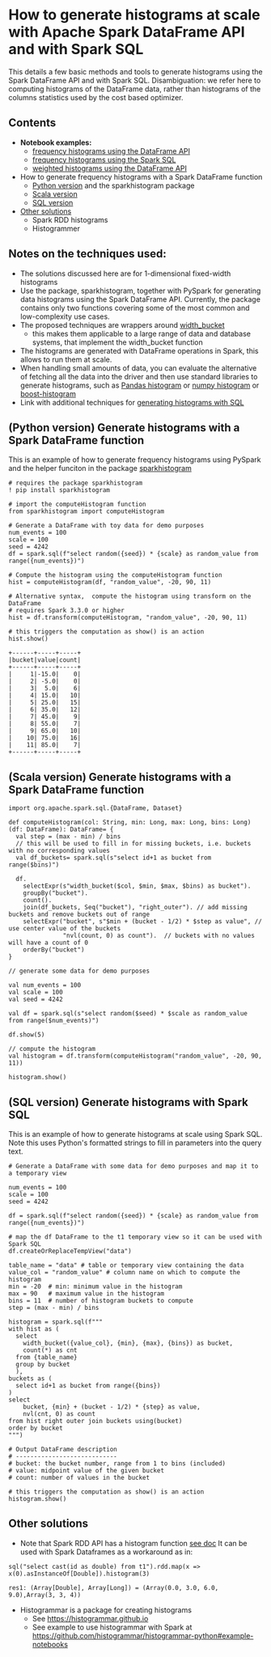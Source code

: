 # How to generate histograms at scale with Apache Spark DataFrame API and with Spark SQL

This details a few basic methods and tools to generate histograms using the Spark DataFrame API and with Spark SQL.
Disambiguation: we refer here to computing histograms of the DataFrame data, rather than histograms of the columns statistics used by the cost based optimizer.   

## Contents
  - **Notebook examples:**
    - [frequency histograms using the DataFrame API](Spark_Histograms/Spark_DataFrame_Frequency_Histograms.ipynb)
    - [frequency histograms using the Spark SQL](Spark_Histograms/Spark_SQL_Frequency_Histograms.ipynb)
    - [weighted histograms using the DataFrame API](Spark_Histograms/Spark_DataFrame_Weighted_Histograms.ipynb)
  - How to generate frequency histograms with a Spark DataFrame function
    - [Python version](#python-version-generate-histograms-with-a-spark-dataframe-function) and the sparkhistogram package 
    - [Scala version](#scala-version-generate-histograms-with-a-spark-dataframe-function)
    - [SQL version](#sql-version-generate-histograms-with-spark-sql)
  - [Other solutions](#Other-solutions)
    - Spark RDD histograms
    - Histogrammer

## Notes on the techniques used:
  - The solutions discussed here are for 1-dimensional fixed-width histograms
  - Use the package, sparkhistogram, together with PySpark for generating data histograms using the Spark DataFrame API.
    Currently, the package contains only two functions covering some of the most common and low-complexity use cases.
  - The proposed techniques are wrappers around [width_bucket](https://spark.apache.org/docs/latest/api/sql/index.html#width_bucket)  
    - this makes them applicable to a large range of data and database systems, that implement the width_bucket function
  - The histograms are generated with DataFrame operations in Spark, this allows to run them at scale.  
  - When handling small amounts of data, you can evaluate the alternative of fetching all the data
     into the driver and then use standard libraries to generate histograms, such as
     [Pandas histogram](https://pandas.pydata.org/docs/reference/api/pandas.DataFrame.hist.html) or
     [numpy histogram](https://numpy.org/doc/stable/reference/generated/numpy.histogram.html)
     or [boost-histogram](https://boost-histogram.readthedocs.io/en/latest/)
  - Link with additional techniques for [generating histograms with SQL](http://www.silota.com/docs/recipes/sql-histogram-summary-frequency-distribution.html)
  
## (Python version) Generate histograms with a Spark DataFrame function

This is an example of how to generate frequency histograms using PySpark and the helper
funciton in the package [sparkhistogram](https://github.com/LucaCanali/Miscellaneous/blob/master/Spark_Notes/Spark_Histograms/python/sparkhistogram/histogram.py)
```
# requires the package sparkhistogram
! pip install sparkhistogram

# import the computeHistogram function 
from sparkhistogram import computeHistogram

# Generate a DataFrame with toy data for demo purposes
num_events = 100
scale = 100
seed = 4242
df = spark.sql(f"select random({seed}) * {scale} as random_value from range({num_events})")

# Compute the histogram using the computeHistogram function
hist = computeHistogram(df, "random_value", -20, 90, 11)

# Alternative syntax,  compute the histogram using transform on the DataFrame
# requires Spark 3.3.0 or higher
hist = df.transform(computeHistogram, "random_value", -20, 90, 11)

# this triggers the computation as show() is an action
hist.show()

+------+-----+-----+
|bucket|value|count|
+------+-----+-----+
|     1|-15.0|    0|
|     2| -5.0|    0|
|     3|  5.0|    6|
|     4| 15.0|   10|
|     5| 25.0|   15|
|     6| 35.0|   12|
|     7| 45.0|    9|
|     8| 55.0|    7|
|     9| 65.0|   10|
|    10| 75.0|   16|
|    11| 85.0|    7|
+------+-----+-----+
```

## (Scala version) Generate histograms with a Spark DataFrame function

```
import org.apache.spark.sql.{DataFrame, Dataset}

def computeHistogram(col: String, min: Long, max: Long, bins: Long)(df: DataFrame): DataFrame= {
  val step = (max - min) / bins
  // this will be used to fill in for missing buckets, i.e. buckets with no corresponding values
  val df_buckets= spark.sql(s"select id+1 as bucket from range($bins)")
    
  df.
    selectExpr(s"width_bucket($col, $min, $max, $bins) as bucket").
    groupBy("bucket").
    count().
    join(df_buckets, Seq("bucket"), "right_outer"). // add missing buckets and remove buckets out of range
    selectExpr("bucket", s"$min + (bucket - 1/2) * $step as value", // use center value of the buckets
               "nvl(count, 0) as count").  // buckets with no values will have a count of 0
    orderBy("bucket")         
}

// generate some data for demo purposes

val num_events = 100
val scale = 100
val seed = 4242

val df = spark.sql(s"select random($seed) * $scale as random_value from range($num_events)")

df.show(5)

// compute the histogram
val histogram = df.transform(computeHistogram("random_value", -20, 90, 11))

histogram.show()
```

## (SQL version) Generate histograms with Spark SQL

This is  an example of how to generate histograms at scale using Spark SQL.  
Note this uses Python's formatted strings to fill in parameters into the query text.  

```
# Generate a DataFrame with some data for demo purposes and map it to a temporary view

num_events = 100
scale = 100
seed = 4242

df = spark.sql(f"select random({seed}) * {scale} as random_value from range({num_events})")

# map the df DataFrame to the t1 temporary view so it can be used with Spark SQL
df.createOrReplaceTempView("data")

table_name = "data" # table or temporary view containing the data
value_col = "random_value" # column name on which to compute the histogram
min = -20  # min: minimum value in the histogram
max = 90   # maximum value in the histogram
bins = 11  # number of histogram buckets to compute
step = (max - min) / bins

histogram = spark.sql(f"""
with hist as (
  select 
    width_bucket({value_col}, {min}, {max}, {bins}) as bucket,
    count(*) as cnt
  from {table_name}
  group by bucket
  ),
buckets as (
  select id+1 as bucket from range({bins})
)
select
    bucket, {min} + (bucket - 1/2) * {step} as value,
    nvl(cnt, 0) as count
from hist right outer join buckets using(bucket)
order by bucket
""")

# Output DataFrame description
# ----------------------------
# bucket: the bucket number, range from 1 to bins (included)
# value: midpoint value of the given bucket
# count: number of values in the bucket        

# this triggers the computation as show() is an action
histogram.show()
```

## Other solutions

- Note that Spark RDD API has a histogram function [see doc](https://spark.apache.org/docs/latest/api/python/pyspark.html)
  It can be used with Spark Dataframes as a workaround as in:
```
sql("select cast(id as double) from t1").rdd.map(x => x(0).asInstanceOf[Double]).histogram(3)

res1: (Array[Double], Array[Long]) = (Array(0.0, 3.0, 6.0, 9.0),Array(3, 3, 4))
```

- Histogrammar is a package for creating histograms
  - See https://histogrammar.github.io
  - See example to use histogrammar with Spark at https://github.com/histogrammar/histogrammar-python#example-notebooks